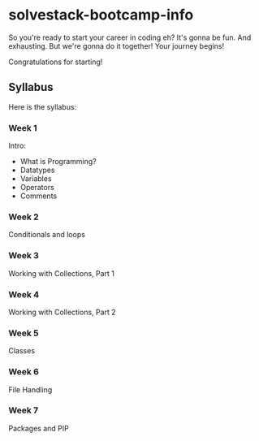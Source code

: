 # solvestack-bootcamp-info

So you're ready to start your career in coding eh? It's gonna be fun. And exhausting. But we're gonna do it together! Your journey begins!

Congratulations for starting!


## Syllabus

Here is the syllabus:

### Week 1
Intro:

* What is Programming?
* Datatypes
* Variables
* Operators
* Comments

### Week 2

Conditionals and loops

### Week 3
Working with Collections, Part 1

### Week 4
Working with Collections, Part 2

### Week 5
Classes

### Week 6
File Handling

### Week 7
Packages and PIP
